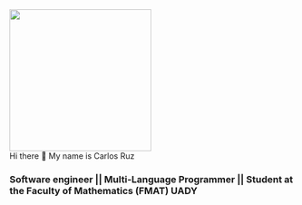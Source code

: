 <div id="header" aling="center">
  <img src="https://www.somoslibres.org/images/2022/02/04/github.png" width="250"/>
</div>
<div>Hi there 👋 My name is Carlos Ruz</div>
<h3 aling="center"> Software engineer || Multi-Language Programmer || Student at the Faculty of Mathematics (FMAT) UADY </h3>
<!--
**XxCharlyRuzxX/XxCharlyRuzxX** is a ✨ _special_ ✨ repository because its `README.md` (this file) appears on your GitHub profile.

Here are some ideas to get you started:

- 🔭 I’m currently working on ...
- 🌱 I’m currently learning ...
- 👯 I’m looking to collaborate on ...
- 🤔 I’m looking for help with ...
- 💬 Ask me about ...
- 📫 How to reach me: ...
- 😄 Pronouns: ...
- ⚡ Fun fact: ...
-->
